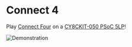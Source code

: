 # Connect 4

Play [Connect Four](https://en.wikipedia.org/wiki/Connect_Four) on a [CY8CKIT-050 PSoC 5LP](https://www.cypress.com/go/cy8ckit-050)!

![Demonstration](https://github.com/dmtucker/connect4/raw/master/demo.gif)

